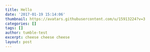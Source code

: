 ```yaml
---
title: Hello
date: '2017-01-19 15:14:06'
thumbnail: https://avatars.githubusercontent.com/u/15913224?v=3
categories: []
tags: []
author: tumble-test
excerpt: cheese cheese cheese
layout: post
---
```

